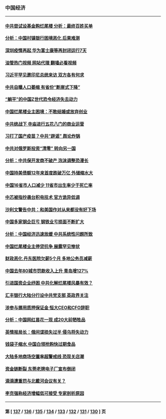 ### 中国经济
---
#### [中共尝试设基金购烂尾楼 分析：最终百姓买单](../../pages/ncid283/n13788699.md?07261245) 
#### [分析：中国村镇银行困境恶化 后果难测](../../pages/ncid283/n13788846.md?07261245) 
#### [深圳疫情再起 华为富士康等再封闭运行7天](../../pages/ncid283/n13788829.md?07261245) 
#### [油管热门视频 网站代理 翻墙必看视频](http://209.222.30.114:81/youtube.html?07261245)
#### [习近平罕见邀印尼总统来访 双方各有何求](../../pages/ncid283/n13788818.md?07261245) 
#### [中共自曝人口萎缩 有省份“断崖式下降”](../../pages/ncid283/n13788597.md?07261245) 
#### [“躺平”的中国Z世代恐令经济失去动力](../../pages/ncid283/n13788503.md?07261245) 
#### [中国烂尾楼业主困境：不敢结婚或放弃创业](../../pages/ncid283/n13788283.md?07261245) 
#### [中共统战下 寺庙进行五花八门的商业运营](../../pages/ncid283/n13788204.md?07261245) 
#### [习打了国产疫苗？中共“辟谣” 舆论炸锅](../../pages/ncid283/n13788211.md?07261245) 
#### [中共对俄罗斯投资“清零” 转向另一国](../../pages/ncid283/n13788094.md?07261245) 
#### [分析：中共保开发商不破产 泡沫调整恐漫长](../../pages/ncid283/n13788069.md?07261245) 
#### [中国持美债额12年来首度跌破万亿 外储缩水大](../../pages/ncid283/n13787993.md?07261245) 
#### [中国16省市人口减少 11省市出生率少于死亡率](../../pages/ncid283/n13787976.md?07261245) 
#### [中芯被指抄袭台积电技术 官方诡异低调](../../pages/ncid283/n13787259.md?07261245) 
#### [沙利文警告中共：和美国作对从来都没有好下场](../../pages/ncid283/n13787840.md?07261245) 
#### [中国多家钢企巨亏 钢铁业亏损面不断扩大](../../pages/ncid283/n13787859.md?07261245) 
#### [分析：中国经济迅速放缓 中共系统性问题所致](../../pages/ncid283/n13787310.md?07261245) 
#### [中国烂尾楼业主停贷抗争 展露罕见惨状](../../pages/ncid283/n13787794.md?07261245) 
#### [财政恶化 丹东医院欠薪5个月 多地公务员减薪](../../pages/ncid283/n13787612.md?07261245) 
#### [中国去年80城市罚款收入上升 青岛增127%](../../pages/ncid283/n13787389.md?07261245) 
#### [引进国资企业纾困 中共化解烂尾楼风暴有效？](../../pages/ncid283/n13787083.md?07261245) 
#### [汇丰银行大陆分行设中共党支部 英政界关注](../../pages/ncid283/n13787349.md?07261245) 
#### [涉参与挪用质押保证金 恒大CEO和CFO辞职](../../pages/ncid283/n13787348.md?07261245) 
#### [分析：中国网红昙花一现 成20大前牺牲品](../../pages/ncid283/n13787318.md?07261245) 
#### [英情报局长：俄间谍损失过半 侵乌将失动力](../../pages/ncid283/n13787194.md?07261245) 
#### [钱袋子缩水 中国白领抢购快过期食品](../../pages/ncid283/n13787025.md?07261245) 
#### [大陆多地商场空置率超警戒线 恐现关店潮](../../pages/ncid283/n13786963.md?07261245) 
#### [资金链断裂 东莞老牌电子厂宣布倒闭](../../pages/ncid283/n13786874.md?07261245) 
#### [滴滴遭重罚与北戴河会议有关？](../../pages/ncid283/n13786849.md?07261245) 
#### [李克强称经济增幅低可接受 专家剖析原因](../../pages/ncid283/n13786752.md?07261245) 

---
#### 第 [ [137](./137.md?07261245) / [136](./136.md?07261245) / [135](./135.md?07261245) / [134](./134.md?07261245) / [133](./133.md?07261245) / [132](./132.md?07261245) / [131](./131.md?07261245) / [130](./130.md?07261245) ] 页
